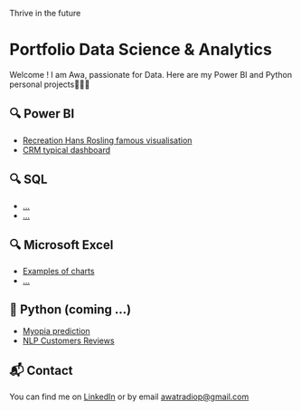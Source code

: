 Thrive in the future

# Portfolio Data Science & Analytics

Welcome ! I am Awa, passionate for Data. Here are my Power BI and Python personal projects👩🏽‍💻

## 🔍 Power BI
- [Recreation Hans Rosling famous visualisation](powerbi/rapport-ventes.md)
- [CRM typical dashboard](powerbi/rapport-marketing.md)

## 🔍 SQL
- [...](powerbi/rapport-ventes.md)
- [...](powerbi/rapport-marketing.md)

## 🔍 Microsoft Excel
- [Examples of charts](powerbi/rapport-ventes.md)
- [...](powerbi/rapport-marketing.md)

## 🐍 Python (coming ...)
- [Myopia prediction](python/analyse-client.ipynb)
- [NLP Customers Reviews](python/prediction-churn.py)

## 📬 Contact
You can find me on [LinkedIn](linkedin.com/in/awa-traoré-diop) or by email awatradiop@gmail.com

